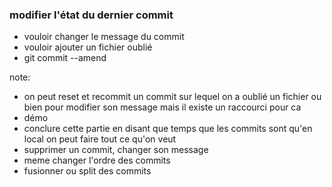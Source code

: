 ### modifier l'état du dernier commit

- vouloir changer le message du commit
- vouloir ajouter un fichier oublié <!-- .element: class="fragment" data-fragment-index="1" -->
- git commit --amend <!-- .element: class="fragment" data-fragment-index="2" -->

note:
- on peut reset et recommit un commit sur lequel on a oublié un fichier ou bien pour modifier son message mais il existe un raccourci pour ca
- démo
- conclure cette partie en disant que temps que les commits sont qu'en local on peut faire tout ce qu'on veut
- supprimer un commit, changer son message
- meme changer l'ordre des commits
- fusionner ou split des commits
